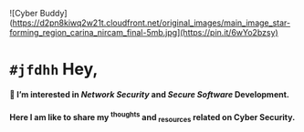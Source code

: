 ![Cyber Buddy](https://d2pn8kiwq2w21t.cloudfront.net/original_images/main_image_star-forming_region_carina_nircam_final-5mb.jpg](https://pin.it/6wYo2bzsy)

# `#jfdhh` Hey,
**👀 I’m interested in _Network Security_ and _Secure Software_ Development.**
  
#### Here I am like to share my <sup>thoughts</sup> and <sub>resources</sub> related on Cyber Security.


